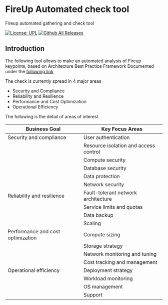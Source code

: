 # FireUp Automated check tool
Fireup automated gathering and check tool

[![License: UPL](https://img.shields.io/badge/license-UPL-green)](https://img.shields.io/badge/license-UPL-green) 
[![Github All Releases](https://img.shields.io/github/downloads/oraclecloudbricks/fireup/total.svg)](https://img.shields.io/github/downloads/oraclecloudbricks/fireup/total.svg)



## Introduction

The following tool allows to make an automated analysis of Fireup keypoints, based on Architecture Best Practice Framework Documented under the [following link](https://docs.oracle.com/en/solutions/oci-best-practices/)

The check is currently spread in 4 major areas

- Security and Compliance
- Reliability and Resilience
- Performance and Cost Optimization
- Operational Efficiency

The following is the detail of areas of interest

| Business Goal                     | Key Focus Areas                                                                                                               |
|-----------------------------------|-------------------------------------------------------------------------------------------------------------------------------|
| Security and compliance           | User authentication                                                                                                           |
|                                   | Resource isolation and access control                                                                                         |
|                                   | Compute security                                                                                                              |
|                                   | Database security                                                                                                             |
|                                   | Data protection                                                                                                               |
|                                   | Network security                                                                                                              |
| Reliability and resilience        | Fault-tolerant network architecture                                                                                           |
|                                   | Service limits and quotas                                                                                                     |
|                                   | Data backup                                                                                                                   |
|                                   | Scaling                                                                                                                       |
| Performance and cost optimization | Compute sizing                                                                                                                |
|                                   | Storage strategy                                                                                                              |
|                                   | Network monitoring and tuning                                                                                                 |
|                                   | Cost tracking and management                                                                                                  |
| Operational efficiency            | Deployment strategy                                                                                                           |
|                                   | Workload monitoring                                                                                                           |
|                                   | OS management                                                                                                                 |
|                                   | Support                                                                                                                              |
